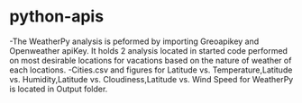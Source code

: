 # python-apis

-The WeatherPy analysis is peformed by importing Greoapikey and Openweather apiKey. It holds 2 analysis located in started code performed on most desirable locations for vacations based on the nature of weather of each locations. 
-Cities.csv and figures for Latitude vs. Temperature,Latitude vs. Humidity,Latitude vs. Cloudiness,Latitude vs. Wind Speed for WeatherPy is located in Output folder.



